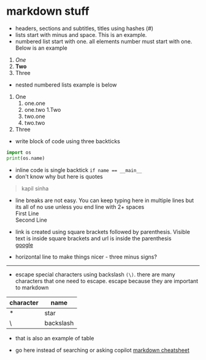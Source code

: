 # markdown stuff

- headers, sections and subtitles, titles using hashes (#)
- lists start with minus and space. This is an example.
- numbered list start with one. all elements number must start with one. Below is an example

1. *One*
1. **Two**
1. Three

- nested numbered lists example is below

1. One
    1. one.one
    1. one.two
1.Two
    1. two.one
    1. two.two
1. Three

- write block of code using three backticks

```python
import os
print(os.name)
```

- inline code is single backtick `if name == __main__`
- don't know why but here is quotes

> kapil sinha

- line breaks are not easy. You can keep typing here in multiple lines but 
its all of no use unless you end line with 2+ spaces  
First Line  
Second Line

- link is created using square brackets followed by parenthesis. Visible text is inside square brackets and url is inside the parenthesis  
[google](www.google.com)

- horizontal line to make things nicer - three minus signs?

---

- escape special characters using backslash `(\)`. there are many characters that one need to escape. escape because they are important to markdown

| character | name |
|------------|----------|
| \* | star |
| \\ | backslash |

- that is also an example of table

- go here instead of searching or asking copilot [markdown cheatsheet](https://www.markdownguide.org/cheat-sheet/)